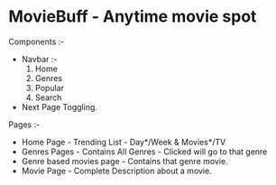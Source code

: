 # MovieBuff - Anytime movie spot

Components :-

* Navbar :-
  1. Home
  2. Genres
  3. Popular
  4. Search
* Next Page Toggling.

Pages :-

* Home Page - Trending List - Day*/Week & Movies*/TV
* Genres Pages - Contains All Genres - Clicked will go to that genre
* Genre based movies page - Contains that genre movie.
* Movie Page - Complete Description about a movie.
